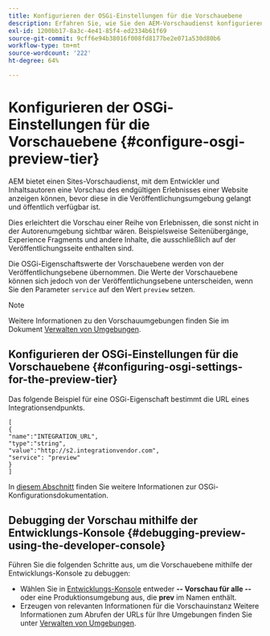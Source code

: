 ```yaml
---
title: Konfigurieren der OSGi-Einstellungen für die Vorschauebene
description: Erfahren Sie, wie Sie den AEM-Vorschaudienst konfigurieren, um vor der Live-Schaltung eine Vorschau des Inhalts anzuzeigen.
exl-id: 1200bb17-8a3c-4e41-85f4-ed2334b61f69
source-git-commit: 9cff6e94b38016f008fd8177be2e071a530d80b6
workflow-type: tm+mt
source-wordcount: '222'
ht-degree: 64%

---
```


# Konfigurieren der OSGi-Einstellungen für die Vorschauebene {#configure-osgi-preview-tier}

AEM bietet einen Sites-Vorschaudienst, mit dem Entwickler und Inhaltsautoren eine Vorschau des endgültigen Erlebnisses einer Website anzeigen können, bevor diese in die Veröffentlichungsumgebung gelangt und öffentlich verfügbar ist.

Dies erleichtert die Vorschau einer Reihe von Erlebnissen, die sonst nicht in der Autorenumgebung sichtbar wären. Beispielsweise Seitenübergänge, Experience Fragments und andere Inhalte, die ausschließlich auf der Veröffentlichungsseite enthalten sind.

Die OSGi-Eigenschaftswerte der Vorschauebene werden von der Veröffentlichungsebene übernommen. Die Werte der Vorschauebene können sich jedoch von der Veröffentlichungsebene unterscheiden, wenn Sie den Parameter `service` auf den Wert `preview` setzen. 

>[!NOTE]
>
>Weitere Informationen zu den Vorschauumgebungen finden Sie im Dokument [Verwalten von Umgebungen](/help/implementing/cloud-manager/manage-environments.md#access-preview-service).

## Konfigurieren der OSGi-Einstellungen für die Vorschauebene {#configuring-osgi-settings-for-the-preview-tier}

Das folgende Beispiel für eine OSGi-Eigenschaft bestimmt die URL eines Integrationsendpunkts.

```
[
{
"name":"INTEGRATION_URL",
"type":"string",
"value":"http://s2.integrationvendor.com",
"service": "preview"
}
]
```

In [diesem Abschnitt](/help/implementing/deploying/configuring-osgi.md#author-vs-publish-configuration) finden Sie weitere Informationen zur OSGi-Konfigurationsdokumentation.

## Debugging der Vorschau mithilfe der Entwicklungs-Konsole {#debugging-preview-using-the-developer-console}

Führen Sie die folgenden Schritte aus, um die Vorschauebene mithilfe der Entwicklungs-Konsole zu debuggen:

* Wählen Sie in [Entwicklungs-Konsole](/help/implementing/developing/introduction/development-guidelines.md#aem-as-a-cloud-service-development-tools) entweder **-- Vorschau für alle --** oder eine Produktionsumgebung aus, die **prev** im Namen enthält.
* Erzeugen von relevanten Informationen für die Vorschauinstanz
Weitere Informationen zum Abrufen der URLs für Ihre Umgebungen finden Sie unter [Verwalten von Umgebungen](/help/implementing/cloud-manager/manage-environments.md).
